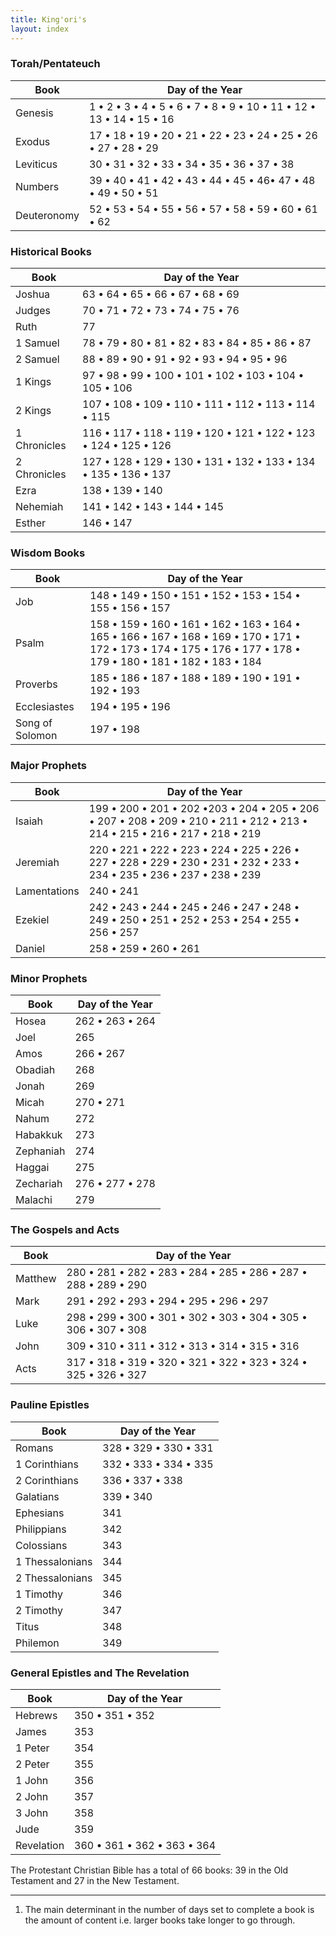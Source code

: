 ```yaml
---
title: King'ori's
layout: index
---
```


### Torah/Pentateuch

| Book               | Day of the Year                                   |
| ------------------ | ------------------------------------------------- |
| Genesis            | 1 •  2 •  3 •  4 •  5 •  6 •  7 •  8 •  9 •  10 •  11 •  12 •  13 •  14 •  15 •  16 |
| Exodus             | 17 •  18 •  19 •  20 •  21 •  22 •  23 •  24 •  25 •  26 •  27 •  28 •  29 |
| Leviticus          | 30 • 31 •  32 •  33 •  34 •  35 •  36 •  37 •  38 |
| Numbers            | 39 • 40 •  41 •  42 •  43 •  44 •  45 •  46•  47 •  48 •  49 •  50 •  51 |
| Deuteronomy        | 52 • 53 • 54 •  55 •  56 •  57 •  58 •  59 •  60 •  61 • 62 |

### Historical Books

| Book               | Day of the Year                                   |
| ------------------ | ------------------------------------------------- |
| Joshua             | 63 • 64 • 65 • 66 • 67 • 68 • 69 |
| Judges             | 70 • 71 • 72 • 73 • 74 • 75 • 76 |
| Ruth               | 77 |
| 1 Samuel           | 78 • 79 • 80 • 81 • 82 • 83 • 84 • 85 • 86 • 87 |
| 2 Samuel           | 88 • 89 • 90 • 91 • 92 • 93 • 94 • 95 • 96 |
| 1 Kings            | 97 • 98 • 99 • 100 • 101 • 102 • 103 • 104 • 105 • 106 |
| 2 Kings            | 107 • 108 • 109 • 110 • 111 • 112 • 113 • 114 • 115 |
| 1 Chronicles       | 116 • 117 • 118 • 119 • 120 • 121 • 122 • 123 • 124 • 125 • 126 |
| 2 Chronicles       | 127 • 128 • 129 • 130 • 131 • 132 • 133 • 134 • 135 • 136 • 137 |
| Ezra               | 138 • 139 • 140|
| Nehemiah           | 141 • 142 • 143 • 144 • 145 |
| Esther             | 146 • 147 |

### Wisdom Books

| Book               | Day of the Year                                   |
| ------------------ | ------------------------------------------------- |
|  Job               | 148 • 149 • 150 • 151 • 152 • 153 • 154 • 155 • 156 • 157 |
|  Psalm             | 158 • 159 • 160 • 161 • 162 • 163 • 164 • 165 • 166 • 167 • 168 • 169 • 170 • 171 • 172 • 173 • 174 • 175 • 176 • 177 • 178 • 179 • 180 • 181 • 182 • 183 • 184 |
|  Proverbs          | 185 • 186 • 187 • 188 • 189 • 190 • 191 • 192 • 193 |
|  Ecclesiastes      | 194 • 195 • 196 |
|  Song of Solomon   | 197 • 198 |

### Major Prophets

| Book               | Day of the Year                                   |
| ------------------ | ------------------------------------------------- |
| Isaiah             | 199 • 200 • 201 • 202 •203 • 204 • 205 • 206 • 207 • 208 • 209 • 210 • 211 • 212 • 213 • 214 • 215 • 216 • 217 • 218 • 219 |
| Jeremiah           | 220 • 221 • 222 • 223 • 224 • 225 • 226 • 227 • 228 • 229 • 230 • 231 • 232 • 233 • 234 • 235 • 236 • 237 • 238 • 239 |
| Lamentations       | 240 • 241 |
| Ezekiel            | 242 • 243 • 244 • 245 • 246 • 247 • 248 • 249 • 250 • 251 • 252 • 253 • 254 • 255 • 256 • 257 |
| Daniel             | 258 • 259 • 260  • 261 |

### Minor Prophets

| Book               | Day of the Year                                   |
| ------------------ | ------------------------------------------------- |
| Hosea              | 262 • 263 • 264 |
| Joel               | 265 |
| Amos               | 266 • 267  |
| Obadiah            | 268 |
| Jonah              | 269 |
| Micah              | 270 • 271 |
| Nahum              | 272 |
| Habakkuk           | 273 |
| Zephaniah          | 274 |
| Haggai             | 275 |
| Zechariah          | 276 • 277 • 278  |
| Malachi            | 279 |

### The Gospels and Acts

| Book               | Day of the Year                                   |
| ------------------ | ------------------------------------------------- |
| Matthew            | 280 • 281 • 282 • 283 • 284 • 285 • 286 • 287 • 288 • 289 • 290 |
| Mark               | 291 • 292 • 293 • 294 • 295 • 296 • 297 |
| Luke               | 298 • 299 • 300 • 301 • 302 • 303 • 304 • 305 • 306 • 307 • 308 |
| John               | 309 • 310 • 311 • 312 • 313 • 314 • 315 • 316 |
| Acts               | 317 • 318 • 319 • 320 • 321 • 322 • 323 • 324 • 325 • 326 • 327 |

### Pauline Epistles

| Book               | Day of the Year                                   |
| ------------------ | ------------------------------------------------- |
| Romans             | 328 • 329 • 330 • 331 |
| 1 Corinthians      | 332 • 333 • 334 • 335 |
| 2 Corinthians      | 336 • 337 • 338 |
| Galatians          | 339 • 340 |
| Ephesians          | 341 |
| Philippians        | 342 |
| Colossians         | 343 |
| 1 Thessalonians    | 344 |
| 2 Thessalonians    | 345 |
| 1 Timothy          | 346 |
| 2 Timothy          | 347 |
| Titus              | 348 |
| Philemon           | 349 |

### General Epistles and The Revelation

| Book               | Day of the Year                                   |
| ------------------ | ------------------------------------------------- |
| Hebrews            | 350 • 351 • 352 |
| James              | 353 |
| 1 Peter            | 354 |
| 2 Peter            | 355 |
| 1 John             | 356 |
| 2 John             | 357 |
| 3 John             | 358 |
| Jude               | 359 |
| Revelation         | 360 • 361 • 362 • 363 • 364 |

The Protestant Christian Bible has a total of 66 books: 39 in the Old Testament and 27 in the New Testament.

---
1. The main determinant in the number of days set to complete a book is the amount of content i.e. larger books take longer to go through.
